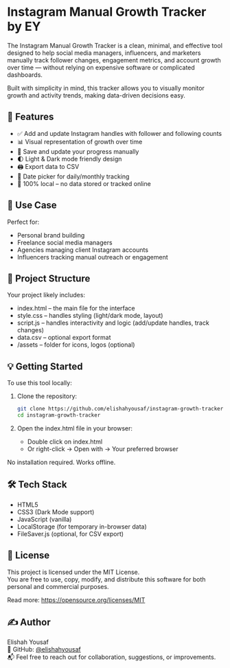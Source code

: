 
# Instagram Manual Growth Tracker by EY

The Instagram Manual Growth Tracker is a clean, minimal, and effective tool designed to help social media managers, influencers, and marketers manually track follower changes, engagement metrics, and account growth over time — without relying on expensive software or complicated dashboards.

Built with simplicity in mind, this tracker allows you to visually monitor growth and activity trends, making data-driven decisions easy.

## 🚀 Features

- ✅ Add and update Instagram handles with follower and following counts
- 📊 Visual representation of growth over time
- 💾 Save and update your progress manually
- 🌓 Light & Dark mode friendly design
- 🖨️ Export data to CSV
- 📅 Date picker for daily/monthly tracking
- 🔐 100% local – no data stored or tracked online

## 📸 Use Case

Perfect for:

- Personal brand building
- Freelance social media managers
- Agencies managing client Instagram accounts
- Influencers tracking manual outreach or engagement

## 📁 Project Structure

Your project likely includes:

- index.html – the main file for the interface
- style.css – handles styling (light/dark mode, layout)
- script.js – handles interactivity and logic (add/update handles, track changes)
- data.csv – optional export format
- /assets – folder for icons, logos (optional)

## 💡 Getting Started

To use this tool locally:

1. Clone the repository:

   ```bash
   git clone https://github.com/elishahyousaf/instagram-growth-tracker.git
   cd instagram-growth-tracker
   ```

2. Open the index.html file in your browser:

   - Double click on index.html
   - Or right-click → Open with → Your preferred browser

No installation required. Works offline.

## 🛠️ Tech Stack

- HTML5
- CSS3 (Dark Mode support)
- JavaScript (vanilla)
- LocalStorage (for temporary in-browser data)
- FileSaver.js (optional, for CSV export)

## 📃 License

This project is licensed under the MIT License.  
You are free to use, copy, modify, and distribute this software for both personal and commercial purposes.

Read more: https://opensource.org/licenses/MIT

## ✍️ Author

Elishah Yousaf  
🔗 GitHub: [@elishahyousaf](https://github.com/elishahyousaf)  
📬 Feel free to reach out for collaboration, suggestions, or improvements.
